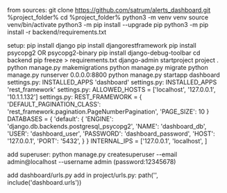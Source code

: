 from sources:
git clone https://github.com/satrum/alerts_dashboard.git %project_folder%
cd %project_folder%
python3 -m venv venv
source venv/bin/activate
python3 -m pip install --upgrade pip
python3 -m pip install -r backend/requirements.txt

setup:
pip install django
pip install djangorestframework
pip install psycopg2 OR psycopg2-binary
pip install django-debug-toolbar
cd backend
pip freeze > requirements.txt
django-admin startproject project .
python manage.py makemigrations
python manage.py migrate
python manage.py runserver 0.0.0.0:8800
python manage.py startapp dashboard
settings.py: INSTALLED_APPS 'dashboard'
settings.py: INSTALLED_APPS 'rest_framework'
settings.py: ALLOWED_HOSTS = ['localhost', '127.0.0.1', '10.1.1.132']
settings.py:
REST_FRAMEWORK = {
    'DEFAULT_PAGINATION_CLASS': 'rest_framework.pagination.PageNumberPagination',
    'PAGE_SIZE': 10
}
DATABASES = {
    'default': {
        'ENGINE': 'django.db.backends.postgresql_psycopg2',
        'NAME': 'dashboard_db',
        'USER': 'dashboard_user',
        'PASSWORD': 'dashboard_password',
        'HOST': '127.0.0.1',
        'PORT': '5432',
    }
}
INTERNAL_IPS = ['127.0.0.1', 'localhost', ]


add superuser:
python manage.py createsuperuser --email admin@localhost --username admin (password:12345678)

add dashboard/urls.py
add in project/urls.py: path('', include('dashboard.urls'))




